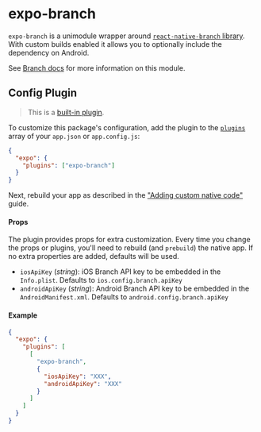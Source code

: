 # expo-branch

`expo-branch` is a unimodule wrapper around [`react-native-branch` library](https://github.com/BranchMetrics/react-native-branch-deep-linking-attribution). With custom builds enabled it allows you to optionally include the dependency on Android.

See [Branch docs](https://docs.expo.io/versions/latest/sdk/branch) for more information on this module.

## Config Plugin

> This is a [built-in plugin](https://docs.expo.io/guides/config-plugins/#legacy-plugins).

To customize this package's configuration, add the plugin to the [`plugins`](https://docs.expo.io/versions/latest/config/app/#plugins) array of your `app.json` or `app.config.js`:

```json
{
  "expo": {
    "plugins": ["expo-branch"]
  }
}
```

Next, rebuild your app as described in the ["Adding custom native code"](https://docs.expo.io/workflow/customizing/) guide.

#### Props

The plugin provides props for extra customization. Every time you change the props or plugins, you'll need to rebuild (and `prebuild`) the native app. If no extra properties are added, defaults will be used.

- `iosApiKey` (_string_): iOS Branch API key to be embedded in the `Info.plist`. Defaults to `ios.config.branch.apiKey`
- `androidApiKey` (_string_): Android Branch API key to be embedded in the `AndroidManifest.xml`. Defaults to `android.config.branch.apiKey`

#### Example

```json
{
  "expo": {
    "plugins": [
      [
        "expo-branch",
        {
          "iosApiKey": "XXX",
          "androidApiKey": "XXX"
        }
      ]
    ]
  }
}
```
